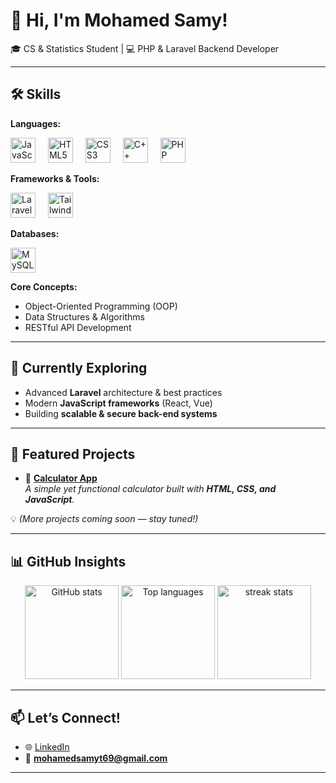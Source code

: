 # 👋 Hi, I'm Mohamed Samy!  
🎓 CS & Statistics Student | 💻 PHP & Laravel Backend Developer  

---

## 🛠️ Skills 

**Languages:**  
<div align="left">
  <img src="https://cdn.jsdelivr.net/gh/devicons/devicon/icons/javascript/javascript-original.svg" height="40" alt="JavaScript logo" />
  <img width="12" />
  <img src="https://cdn.jsdelivr.net/gh/devicons/devicon/icons/html5/html5-original.svg" height="40" alt="HTML5 logo" />
  <img width="12" />
  <img src="https://cdn.jsdelivr.net/gh/devicons/devicon/icons/css3/css3-original.svg" height="40" alt="CSS3 logo" />
  <img width="12" />
  <img src="https://cdn.jsdelivr.net/gh/devicons/devicon/icons/cplusplus/cplusplus-original.svg" height="40" alt="C++ logo" />
  <img width="12" />
  <img src="https://cdn.jsdelivr.net/gh/devicons/devicon/icons/php/php-original.svg" height="40" alt="PHP logo" />
</div>  

**Frameworks & Tools:**  
<div align="left">
  <img src="https://cdn.jsdelivr.net/gh/devicons/devicon/icons/laravel/laravel-original.svg" height="40" alt="Laravel logo" />
  <img width="12" />
  <img src="https://cdn.jsdelivr.net/gh/devicons/devicon/icons/tailwindcss/tailwindcss-original-wordmark.svg" height="40" alt="Tailwind CSS logo" />
</div>  

**Databases:**  
<div align="left">
  <img src="https://cdn.jsdelivr.net/gh/devicons/devicon/icons/mysql/mysql-original.svg" height="40" alt="MySQL logo" />
</div>  

**Core Concepts:**  
- Object-Oriented Programming (OOP)  
- Data Structures & Algorithms  
- RESTful API Development  

---

## 🌱 Currently Exploring  
- Advanced **Laravel** architecture & best practices  
- Modern **JavaScript frameworks** (React, Vue)  
- Building **scalable & secure back-end systems**  

---

## 🚀 Featured Projects  

- 🔢 [**Calculator App**](https://github.com/1mosamy/calculator)  
  *A simple yet functional calculator built with **HTML, CSS, and JavaScript**.*  

💡 *(More projects coming soon — stay tuned!)*  

---

## 📊 GitHub Insights  

<p align="center">
  <img src="https://github-readme-stats.vercel.app/api?username=1mosamy&show_icons=true&theme=radical" alt="GitHub stats" height="150"/>  
  <img src="https://github-readme-stats.vercel.app/api/top-langs/?username=1mosamy&layout=compact&theme=radical" alt="Top languages" height="150"/>  
  <img src="https://github-readme-streak-stats.herokuapp.com/?user=1mosamy&theme=radical" alt="streak stats" height="150"/>  
</p>  

---

## 📫 Let’s Connect!  
- 🌐 [LinkedIn](https://www.linkedin.com/in/mohamed-samy-96ba022a0/)  
- 📧 **mohamedsamyt69@gmail.com**  

---
